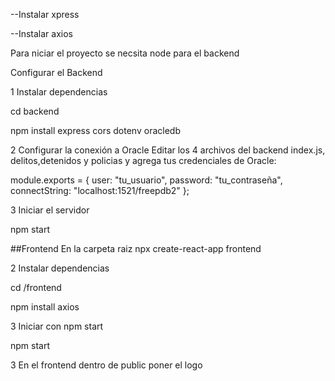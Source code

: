 --Instalar xpress

--Instalar axios

Para niciar el proyecto se necsita node para el backend

Configurar el Backend

1 Instalar dependencias

cd backend

npm install express cors dotenv oracledb


2 Configurar la conexión a Oracle
Editar los 4 archivos del backend index.js, delitos,detenidos y policias y agrega tus credenciales de Oracle:

module.exports = {
  user: "tu_usuario",
  password: "tu_contraseña",
  connectString: "localhost:1521/freepdb2"
};

3 Iniciar el servidor

npm start 

##Frontend 
En la carpeta raiz
npx create-react-app frontend

2 Instalar dependencias

cd /frontend

npm install axios

3 Iniciar con npm start



npm start

3 En el frontend dentro de public poner el logo
